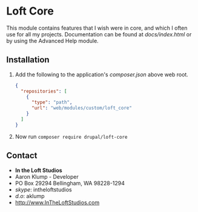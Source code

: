 # Loft Core

This module contains features that I wish were in core, and which I often use for all my projects.  Documentation can be found at _docs/index.html_ or by using the Advanced Help module.

## Installation

1. Add the following to the application's _composer.json_ above web root.

    ```json
    {
      "repositories": [
        {
          "type": "path",
          "url": "web/modules/custom/loft_core"
        }
      ]
    }
    ```

1. Now run `composer require drupal/loft-core`

## Contact

* **In the Loft Studios**
* Aaron Klump - Developer
* PO Box 29294 Bellingham, WA 98228-1294
* _skype_: intheloftstudios
* _d.o_: aklump
* <http://www.InTheLoftStudios.com>
